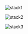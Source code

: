
![stack1](https://github.com/p1petto/QML/assets/108504552/95ebf46a-e402-4483-8f0a-34f10fc95275)

![stack2](https://github.com/p1petto/QML/assets/108504552/660b1184-5b80-4a1e-9e35-c1a71f150ffe)

![stack3](https://github.com/p1petto/QML/assets/108504552/c902c1bd-bcfc-4836-8f89-311e80f0979e)
